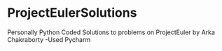 # ProjectEulerSolutions
Personally Python Coded Solutions to problems on ProjectEuler by Arka Chakraborty
-Used Pycharm
